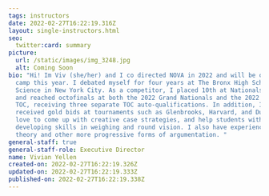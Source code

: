 ```yaml
---
tags: instructors
date: 2022-02-27T16:22:19.316Z
layout: single-instructors.html
seo:
  twitter:card: summary
picture:
  url: /static/images/img_3248.jpg
  alt: Coming Soon
bio: "Hi! Im Viv (she/her) and I co directed NOVA in 2022 and will be overseeing
  camp this year. I debated myself for four years at The Bronx High School of
  Science in New York City. As a competitor, I placed 10th at Nationals in 2021,
  and reached octofinals at both the 2022 Grand Nationals and the 2022  Gold
  TOC, receiving three separate TOC auto-qualifications. In addition, I have
  received gold bids at tournaments such as Glenbrooks, Harvard, and Durham. I
  love to come up with creative case strategies, and help students with
  developing skills in weighing and round vision. I also have experience in
  theory and other more progressive forms of argumentation. "
general-staff: true
general-staff-role: Executive Director
name: Vivian Yellen
created-on: 2022-02-27T16:22:19.326Z
updated-on: 2022-02-27T16:22:19.333Z
published-on: 2022-02-27T16:22:19.338Z
---
```

